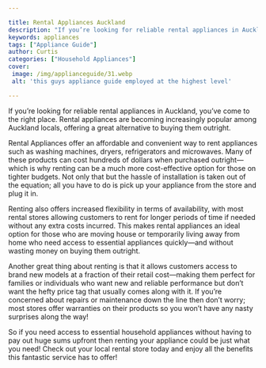 ```yaml
---

title: Rental Appliances Auckland
description: "If you’re looking for reliable rental appliances in Auckland, you’ve come to the right place. Rental appliances are becoming incre...get more info"
keywords: appliances
tags: ["Appliance Guide"]
author: Curtis
categories: ["Household Appliances"]
cover: 
 image: /img/applianceguide/31.webp
 alt: 'this guys appliance guide employed at the highest level'

---
```


If you’re looking for reliable rental appliances in Auckland, you’ve come to the right place. Rental appliances are becoming increasingly popular among Auckland locals, offering a great alternative to buying them outright.

Rental Appliances offer an affordable and convenient way to rent appliances such as washing machines, dryers, refrigerators and microwaves. Many of these products can cost hundreds of dollars when purchased outright—which is why renting can be a much more cost-effective option for those on tighter budgets. Not only that but the hassle of installation is taken out of the equation; all you have to do is pick up your appliance from the store and plug it in.

Renting also offers increased flexibility in terms of availability, with most rental stores allowing customers to rent for longer periods of time if needed without any extra costs incurred. This makes rental appliances an ideal option for those who are moving house or temporarily living away from home who need access to essential appliances quickly—and without wasting money on buying them outright. 

Another great thing about renting is that it allows customers access to brand new models at a fraction of their retail cost—making them perfect for families or individuals who want new and reliable performance but don’t want the hefty price tag that usually comes along with it. If you’re concerned about repairs or maintenance down the line then don’t worry; most stores offer warranties on their products so you won’t have any nasty surprises along the way! 

So if you need access to essential household appliances without having to pay out huge sums upfront then renting your appliance could be just what you need! Check out your local rental store today and enjoy all the benefits this fantastic service has to offer!
